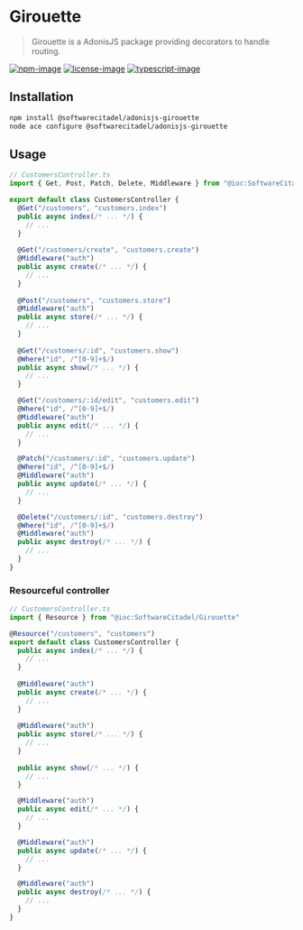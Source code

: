# Girouette

> Girouette is a AdonisJS package providing decorators to handle routing.

[![npm-image]][npm-url] [![license-image]][license-url] [![typescript-image]][typescript-url]

## Installation

```bash
npm install @softwarecitadel/adonisjs-girouette
node ace configure @softwarecitadel/adonisjs-girouette
```

## Usage

```typescript
// CustomersController.ts
import { Get, Post, Patch, Delete, Middleware } from "@ioc:SoftwareCitadel/Girouette"

export default class CustomersController {
  @Get("/customers", "customers.index")
  public async index(/* ... */) {
    // ...
  }
  
  @Get("/customers/create", "customers.create")
  @Middleware("auth")
  public async create(/* ... */) {
    // ...
  }
  
  @Post("/customers", "customers.store")
  @Middleware("auth")
  public async store(/* ... */) {
    // ...
  }
  
  @Get("/customers/:id", "customers.show")
  @Where("id", /^[0-9]+$/)
  public async show(/* ... */) {
    // ...
  }

  @Get("/customers/:id/edit", "customers.edit")
  @Where("id", /^[0-9]+$/)
  @Middleware("auth")
  public async edit(/* ... */) {
    // ...
  }

  @Patch("/customers/:id", "customers.update")
  @Where("id", /^[0-9]+$/)
  @Middleware("auth")
  public async update(/* ... */) {
    // ...
  }

  @Delete("/customers/:id", "customers.destroy")
  @Where("id", /^[0-9]+$/)
  @Middleware("auth")
  public async destroy(/* ... */) {
    // ...
  }
}
```

### Resourceful controller

```typescript
// CustomersController.ts
import { Resource } from "@ioc:SoftwareCitadel/Girouette"

@Resource("/customers", "customers")
export default class CustomersController {
  public async index(/* ... */) {
    // ...
  }
  
  @Middleware("auth")
  public async create(/* ... */) {
    // ...
  }
  
  @Middleware("auth")
  public async store(/* ... */) {
    // ...
  }
  
  public async show(/* ... */) {
    // ...
  }

  @Middleware("auth")
  public async edit(/* ... */) {
    // ...
  }

  @Middleware("auth")
  public async update(/* ... */) {
    // ...
  }

  @Middleware("auth")
  public async destroy(/* ... */) {
    // ...
  }
}
```



[npm-image]: https://img.shields.io/npm/v/@softwarecitadel/adonisjs-girouette.svg?style=for-the-badge&logo=npm
[npm-url]: https://npmjs.org/package/@softwarecitadel/adonis-girouette "npm"

[license-image]: https://img.shields.io/npm/l/@softwarecitadel/adonisjs-girouette?color=blueviolet&style=for-the-badge
[license-url]: LICENSE.md "license"

[typescript-image]: https://img.shields.io/badge/Typescript-294E80.svg?style=for-the-badge&logo=typescript
[typescript-url]:  "typescript"
